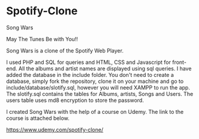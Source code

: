 # Spotify-Clone
Song Wars

May The Tunes Be with You!!

Song Wars is a clone of the Spotify Web Player.

I used PHP and SQL for queries and HTML, CSS and Javascript for front-end. All the albums and artist names are displayed using sql queries.
I have added the database in the include folder. 
You don't need to create a database, simply fork the repository, clone it on your machine and go to include/database/slotify.sql, however
you will need XAMPP to run the app. 
The slotify.sql contains the tables for Albums, artists, Songs and Users.
The users table uses md8 encryption to store the password.

I created Song Wars with the help of a course on Udemy. The link to the course is attached below.

https://www.udemy.com/spotify-clone/
